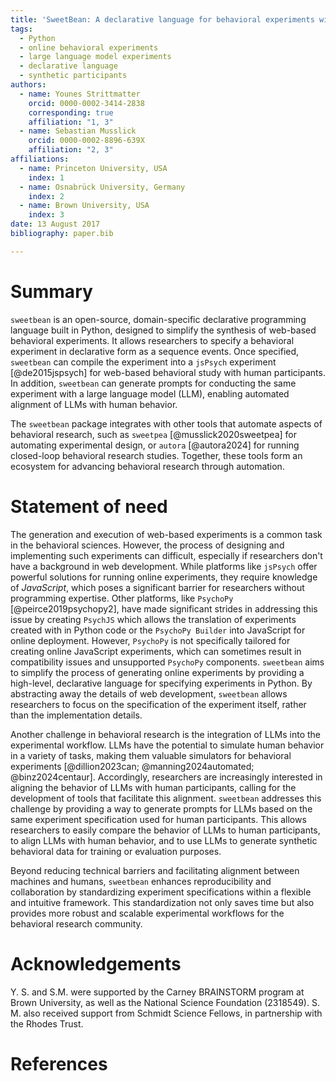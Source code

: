 ```yaml
---
title: 'SweetBean: A declarative language for behavioral experiments with human and artificial participants'
tags:
  - Python
  - online behavioral experiments
  - large language model experiments
  - declarative language
  - synthetic participants
authors:
  - name: Younes Strittmatter
    orcid: 0000-0002-3414-2838
    corresponding: true
    affiliation: "1, 3"
  - name: Sebastian Musslick
    orcid: 0000-0002-8896-639X
    affiliation: "2, 3"
affiliations:
  - name: Princeton University, USA
    index: 1
  - name: Osnabrück University, Germany
    index: 2
  - name: Brown University, USA
    index: 3
date: 13 August 2017
bibliography: paper.bib

---
```


# Summary

`sweetbean` is an open-source, domain-specific declarative programming language built in Python, designed to simplify the synthesis of web-based behavioral experiments. It allows researchers to specify a behavioral experiment in declarative form as a sequence events. Once specified, `sweetbean` can compile the experiment into a `jsPsych` experiment [@de2015jspsych] for web-based behavioral study with human participants. In addition, `sweetbean` can generate prompts for conducting the same experiment with a large language model (LLM), enabling automated alignment of LLMs with human behavior.

The `sweetbean` package integrates with other tools that automate aspects of behavioral research, such as `sweetpea` [@musslick2020sweetpea] for automating experimental design, or `autora` [@autora2024] for running closed-loop behavioral research studies. Together, these tools form an ecosystem for advancing behavioral research through automation.

# Statement of need

The generation and execution of web-based experiments is a common task in the behavioral sciences. However, the process of designing and implementing such experiments can difficult, especially if researchers don't have a background in web development.  While platforms like `jsPsych` offer powerful solutions for running online experiments, they require knowledge of *JavaScript*, which poses a significant barrier for researchers without programming expertise.  Other platforms, like `PsychoPy` [@peirce2019psychopy2], have made significant strides in addressing this issue by creating `PsychJS` which allows the translation of experiments created with in Python code or the `PsychoPy Builder` into JavaScript for online deployment.  However, `PsychoPy` is not specifically tailored for creating online JavaScript experiments, which can sometimes result in compatibility issues and unsupported `PsychoPy` components.  `sweetbean` aims to simplify the process of generating online experiments by providing a high-level, declarative language for specifying experiments in Python. By abstracting away the details of web development, `sweetbean` allows researchers to focus on the specification of the experiment itself, rather than the implementation details.

Another challenge in behavioral research is the integration of LLMs into the experimental workflow. LLMs have the potential to simulate human behavior in a variety of tasks, making them valuable simulators for behavioral experiments [@dillion2023can; @manning2024automated; @binz2024centaur]. Accordingly, researchers are increasingly interested in aligning the behavior of LLMs with human participants, calling for the development of tools that facilitate this alignment. `sweetbean` addresses this challenge by providing a way to generate prompts for LLMs based on the same experiment specification used for human participants. This allows researchers to easily compare the behavior of LLMs to human participants, to align LLMs with human behavior, and to use LLMs to generate synthetic behavioral data for training or evaluation purposes.

Beyond reducing technical barriers and facilitating alignment between machines and humans, `sweetbean` enhances reproducibility and collaboration by standardizing experiment specifications within a flexible and intuitive framework. This standardization not only saves time but also provides more robust and scalable experimental workflows for the behavioral research community.

# Acknowledgements
Y. S. and S.M. were supported by the Carney BRAINSTORM program at Brown University, as well as the National Science Foundation (2318549). S. M. also received support from Schmidt Science Fellows, in partnership with the Rhodes Trust.

# References